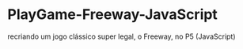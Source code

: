 # PlayGame-Freeway-JavaScript
recriando um jogo clássico super legal, o Freeway, no P5 (JavaScript)
